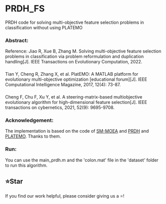 # PRDH_FS
PRDH code for solving multi-objective feature selection problems in classification without using PLATEMO
### Abstract:
Reference: Jiao R, Xue B, Zhang M. Solving multi-objective feature selection problems in classification via problem reformulation and duplication handling[J]. IEEE Transactions on Evolutionary Computation, 2022.
###
Tian Y, Cheng R, Zhang X, et al. PlatEMO: A MATLAB platform for evolutionary multi-objective optimization [educational forum][J]. IEEE Computational Intelligence Magazine, 2017, 12(4): 73-87.
###
Cheng F, Chu F, Xu Y, et al. A steering-matrix-based multiobjective evolutionary algorithm for high-dimensional feature selection[J]. IEEE transactions on cybernetics, 2021, 52(9): 9695-9708.
### Acknowledgement:
The implementation is based on the code of [SM-MOEA](https://github.com/BIMK/SM-MOEA) and [PRDH](https://github.com/RuwangJiao/PRDH) and [PLATEMO](https://github.com/BIMK/PlatEMO). Thanks to them.
### Run:
You can use the main_prdh.m and the 'colon.mat' file in the 'dataset' folder to run this algorithm.
## ⭐Star 
If you find our work helpful, please consider giving us a ⭐!

